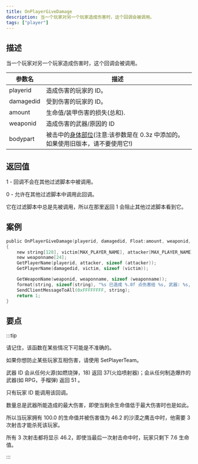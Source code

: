 ```yaml
---
title: OnPlayerGiveDamage
description: 当一个玩家对另一个玩家造成伤害时，这个回调会被调用。
tags: ["player"]
---
```


<VersionWarn name='callback' version='SA-MP 0.3d' />

## 描述

当一个玩家对另一个玩家造成伤害时，这个回调会被调用。

| 参数名    | 描述                                                                                                     |
| --------- | -------------------------------------------------------------------------------------------------------- |
| playerid  | 造成伤害的玩家的 ID。                                                                                    |
| damagedid | 受到伤害的玩家的 ID。                                                                                    |
| amount    | 生命值/装甲伤害的损失(总和).                                                                             |
| weaponid  | 造成伤害的武器/原因的 ID                                                                                 |
| bodypart  | 被击中的[身体部位](../resources/bodyparts)(注意:该参数是在 0.3z 中添加的。如果使用旧版本，请不要使用它!) |

## 返回值

1 - 回调不会在其他过滤脚本中被调用。

0 - 允许在其他过滤脚本中调用此回调。

它在过滤脚本中总是先被调用，所以在那里返回 1 会阻止其他过滤脚本看到它。

## 案例

```c
public OnPlayerGiveDamage(playerid, damagedid, Float:amount, weaponid, bodypart)
{
    new string[128], victim[MAX_PLAYER_NAME], attacker[MAX_PLAYER_NAME];
    new weaponname[24];
    GetPlayerName(playerid, attacker, sizeof (attacker));
    GetPlayerName(damagedid, victim, sizeof (victim));

    GetWeaponName(weaponid, weaponname, sizeof (weaponname));
    format(string, sizeof(string), "%s 已造成 %.0f 点伤害给 %s, 武器: %s, 身体部分: %d", attacker, amount, victim, weaponname, bodypart);
    SendClientMessageToAll(0xFFFFFFFF, string);
    return 1;
}
```

## 要点

:::tip

请记住，该函数在某些情况下可能是不准确的。

如果你想防止某些玩家互相伤害，请使用 SetPlayerTeam。

武器 ID 会从任何火源(如燃烧弹，18) 返回 37(火焰喷射器)；会从任何制造爆炸的武器(如 RPG，手榴弹) 返回 51 。

只有玩家 ID 能调用该回调。

数量总是武器所能造成的最大伤害，即使当剩余生命值低于最大伤害时也是如此。

所以当玩家拥有 100.0 的生命值并被伤害值为 46.2 的沙漠之鹰击中时，他需要 3 次射击才能杀死该玩家。

所有 3 次射击都将显示 46.2，即使当最后一次射击命中时，玩家只剩下 7.6 生命值。

:::
